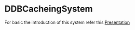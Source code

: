 # DDBCacheingSystem

For basic the introduction of this system refer this [Presentation](https://prezi.com/nnfnsdwgvakz/ddb-cacheing-system/)
